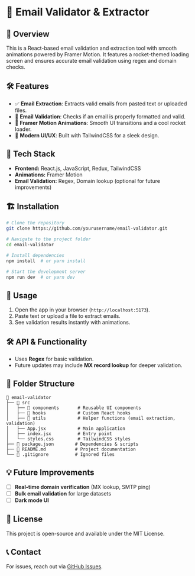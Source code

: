 # 🚀 Email Validator & Extractor

## 📌 Overview
This is a React-based email validation and extraction tool with smooth animations powered by Framer Motion. It features a rocket-themed loading screen and ensures accurate email validation using regex and domain checks.

## 🛠 Features
- ✅ **Email Extraction**: Extracts valid emails from pasted text or uploaded files.
- 📩 **Email Validation**: Checks if an email is properly formatted and valid.
- 🚀 **Framer Motion Animations**: Smooth UI transitions and a cool rocket loader.
- 🎨 **Modern UI/UX**: Built with TailwindCSS for a sleek design.

## 🔧 Tech Stack
- **Frontend:** React.js, JavaScript, Redux, TailwindCSS
- **Animations:** Framer Motion
- **Email Validation:** Regex, Domain lookup (optional for future improvements)

## 🏗 Installation
```bash
# Clone the repository
git clone https://github.com/yourusername/email-validator.git

# Navigate to the project folder
cd email-validator

# Install dependencies
npm install  # or yarn install

# Start the development server
npm run dev  # or yarn dev
```

## 🚀 Usage
1. Open the app in your browser (`http://localhost:5173`).
2. Paste text or upload a file to extract emails.
3. See validation results instantly with animations.

## 🛠 API & Functionality
- Uses **Regex** for basic validation.
- Future updates may include **MX record lookup** for deeper validation.

## 📌 Folder Structure
```
📂 email-validator
├── 📁 src
│   ├── 📂 components       # Reusable UI components
│   ├── 📂 hooks            # Custom React hooks
│   ├── 📂 utils            # Helper functions (email extraction, validation)
│   ├── App.jsx            # Main application
│   ├── index.jsx          # Entry point
│   └── styles.css         # TailwindCSS styles
├── 📄 package.json        # Dependencies & scripts
├── 📄 README.md           # Project documentation
└── 📄 .gitignore          # Ignored files
```

## 💡 Future Improvements
- [ ] **Real-time domain verification** (MX lookup, SMTP ping)
- [ ] **Bulk email validation** for large datasets
- [ ] **Dark mode UI**

## 📜 License
This project is open-source and available under the MIT License.

## 📞 Contact
For issues, reach out via [GitHub Issues](https://github.com/yourusername/email-validator/issues).
